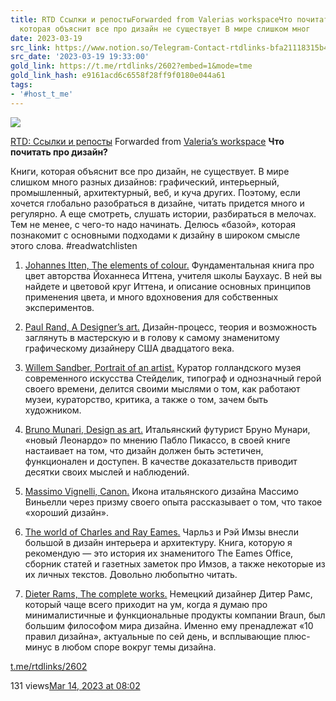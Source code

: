 ```yaml
---
title: RTD Ссылки и репостыForwarded from Valerias workspaceЧто почитать про дизайн   Книги
  которая объяснит все про дизайн не существует В мире слишком мног
date: 2023-03-19
src_link: https://www.notion.so/Telegram-Contact-rtdlinks-bfa21118315b4e76b2e0fe75a4e2aef9
src_date: '2023-03-19 19:33:00'
gold_link: https://t.me/rtdlinks/2602?embed=1&mode=tme
gold_link_hash: e9161acd6c6558f28ff9f0180e044a61
tags:
- '#host_t_me'
---
```




[*![](https://cdn4.cdn-telegram.org/file/OSP5eSN1Fh5Og4jH5NBxBc3QAzgqHjg8SyCD5TphYcAL91DciL-FdaFVdCUUE21blsgMX6_Euw6qYj0znJomfWcNm0CID6mfmfmqoMLJ15pqsco68PosPtf7kKP_X3OpDin34tBOFtdPMfbHiS9hOsiLuTZmoSV2ngxItKoATygKQt6QSA5vfY7RMnXgFnJ_mVX31etU3BuiWvWTlO0yCCj-cVm-HtfOrveectudQXBX6Xw-hoCfOC3V110Lp6591VwnJtY5SowUdpFWmm3ZSh2_bGQYm-VxafONrOneFzG28g3dnJRNPqM8J5ajxibmoOo6zvCbUHlrt03-GSAmwg.jpg)*](https://t.me/rtdlinks)



[RTD: Ссылки и репосты](https://t.me/rtdlinks)
Forwarded from [Valeria’s workspace](https://t.me/valerierozov/764)
**Что почитать про дизайн?**   
  
Книги, которая объяснит все про дизайн, не существует. В мире слишком много разных дизайнов: графический, интерьерный, промышленный, архитектурный, веб, и куча других. Поэтому, если хочется глобально разобраться в дизайне, читать придется много и регулярно. А еще смотреть, слушать истории, разбираться в мелочах. Тем не менее, с чего-то надо начинать. Делюсь «базой», которая познакомит с основными подходами к дизайну в широком смысле этого слова. #readwatchlisten   
  
1. [Johannes Itten, The elements of colour.](https://www.amazon.co.uk/Elements-Color-Treatise-System-Johannes/dp/0471289299) Фундаментальная книга про цвет авторства Йоханнеса Иттена, учителя школы Баухаус. В ней вы найдете и цветовой круг Иттена, и описание основных принципов применения цвета, и много вдохновения для собственных экспериментов.   
  
2. [Paul Rand, A Designer’s art.](https://www.amazon.co.uk/Paul-Rand-Designers-Art/dp/1616894865/ref=asc_df_1616894865/?tag=googshopuk-21&linkCode=df0&hvadid=310848069966&hvpos=&hvnetw=g&hvrand=11618303284340796449&hvpone=&hvptwo=&hvqmt=&hvdev=c&hvdvcmdl=&hvlocint=&hvlocphy=1006886&hvtargid=pla-453173339259&psc=1) Дизайн-процесс, теория и возможность заглянуть в мастерскую и в голову к самому знаменитому графическому дизайнеру США двадцатого века.   
  
3. [Willem Sandber, Portrait of an artist.](https://www.waterstones.com/book/willem-sandberg-portrait-of-an-artist/ank-leeuw-marcar/9789078088738) Куратор голландского музея современного искусства Стейделик, типограф и однозначный герой своего времени, делится своими мыслями о том, как работают музеи, кураторство, критика, а также о том, зачем быть художником.   
  
4. [Bruno Munari, Design as art.](https://www.amazon.co.uk/Design-Art-Penguin-Modern-Classics/dp/0141035811/ref=asc_df_0141035811/?tag=googshopuk-21&linkCode=df0&hvadid=309950375723&hvpos=&hvnetw=g&hvrand=11207089949466794976&hvpone=&hvptwo=&hvqmt=&hvdev=c&hvdvcmdl=&hvlocint=&hvlocphy=1006886&hvtargid=pla-437641688332&psc=1&th=1&psc=1) Итальянский футурист Бруно Мунари, «новый Леонардо» по мнению Пабло Пикассо, в своей книге настаивает на том, что дизайн должен быть эстетичен, функционален и доступен. В качестве доказательств приводит десятки своих мыслей и наблюдений.   
  
5. [Massimo Vignelli, Canon.](https://www.amazon.co.uk/Vignelli-Canon-Massimo/dp/3037782250/ref=asc_df_3037782250/?tag=googshopuk-21&linkCode=df0&hvadid=310848069966&hvpos=&hvnetw=g&hvrand=14239612931921374458&hvpone=&hvptwo=&hvqmt=&hvdev=c&hvdvcmdl=&hvlocint=&hvlocphy=1006886&hvtargid=pla-456253786278&psc=1&th=1&psc=1) Икона итальянского дизайна Массимо Виньелли через призму своего опыта рассказывает о том, что такое «хороший дизайн».   
  
6. [The world of Charles and Ray Eames.](https://www.amazon.co.uk/World-Charles-Ray-Eames/dp/0500518300) Чарльз и Рэй Имзы внесли большой в дизайн интерьера и архитектуру. Книга, которую я рекомендую — это история их знаменитого The Eames Office, сборник статей и газетных заметок про Имзов, а также некоторые из их личных текстов. Довольно любопытно читать.  
  
7. [Dieter Rams, The complete works.](https://www.finnishdesignshop.com/en-gb/product/dieter-rams-the-complete-works?utm_source=google&utm_medium=surfaces&utm_campaign=us&utm_content=free-google-shopping-clicks&gclid=Cj0KCQiAgaGgBhC8ARIsAAAyLfF6dNaXr5aHvNPNV_kcpROaJkFun7Sd2fGsvbTN2GcJ_EY-8WSuUbYaAv_nEALw_wcB) Немецкий дизайнер Дитер Рамс, который чаще всего приходит на ум, когда я думаю про минималистичные и функциональные продукты компании Braun, был большим философом мира дизайна. Именно ему пренадлежат «10 правил дизайна», актуальные по сей день, и всплывающие плюс-минус в любом споре вокруг темы дизайна.

[t.me/rtdlinks/2602](https://t.me/rtdlinks/2602)

131 views[Mar 14, 2023 at 08:02](https://t.me/rtdlinks/2602)